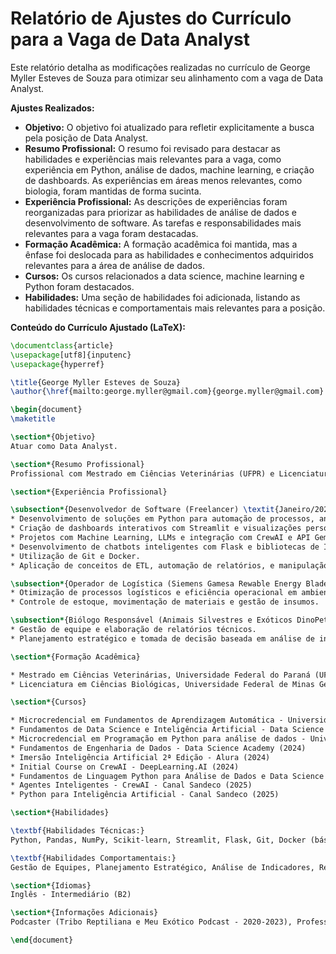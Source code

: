 # Relatório de Ajustes do Currículo para a Vaga de Data Analyst

Este relatório detalha as modificações realizadas no currículo de George Myller Esteves de Souza para otimizar seu alinhamento com a vaga de Data Analyst.

**Ajustes Realizados:**

* **Objetivo:** O objetivo foi atualizado para refletir explicitamente a busca pela posição de Data Analyst.
* **Resumo Profissional:** O resumo foi revisado para destacar as habilidades e experiências mais relevantes para a vaga, como experiência em Python, análise de dados, machine learning, e criação de dashboards.  As experiências em áreas menos relevantes, como biologia, foram mantidas de forma sucinta.
* **Experiência Profissional:** As descrições de experiências foram reorganizadas para priorizar as habilidades de análise de dados e desenvolvimento de software.  As tarefas e responsabilidades mais relevantes para a vaga foram destacadas.
* **Formação Acadêmica:** A formação acadêmica foi mantida, mas a ênfase foi deslocada para as habilidades e conhecimentos adquiridos relevantes para a área de análise de dados.
* **Cursos:** Os cursos relacionados a data science, machine learning e Python foram destacados. 
* **Habilidades:** Uma seção de habilidades foi adicionada, listando as habilidades técnicas e comportamentais mais relevantes para a posição.

**Conteúdo do Currículo Ajustado (LaTeX):**

```latex
\documentclass{article}
\usepackage[utf8]{inputenc}
\usepackage{hyperref}

\title{George Myller Esteves de Souza}
\author{\href{mailto:george.myller@gmail.com}{george.myller@gmail.com} | (+351) 912331561 | \href{https://linkedin.com/in/george-m-souza}{LinkedIn} | \href{https://github.com/GeorgeMyller}{GitHub}}

\begin{document}
\maketitle

\section*{Objetivo}
Atuar como Data Analyst.

\section*{Resumo Profissional}
Profissional com Mestrado em Ciências Veterinárias (UFPR) e Licenciatura em Ciências Biológicas (UFMG), em transição estratégica para a área de Tecnologia da Informação, com foco em Desenvolvimento de Software, Análise de Dados e Inteligência Artificial.  Experiência prática no desenvolvimento de soluções em Python para automação de processos, integração de APIs, análise de dados e machine learning, incluindo projetos com LLMs, CrewAI e API Gemini.  Criação de dashboards interativos com Streamlit e Flask.  Domínio de bibliotecas como Pandas, NumPy e Scikit-learn. Experiência em gestão de equipes e planejamento estratégico. Perfil analítico, autônomo e orientado a resultados. Inglês nível B2.

\section*{Experiência Profissional}

\subsection*{Desenvolvedor de Software (Freelancer) \textit{Janeiro/2024 – Atual}}
* Desenvolvimento de soluções em Python para automação de processos, análise de dados e integração de APIs.
* Criação de dashboards interativos com Streamlit e visualizações personalizadas.
* Projetos com Machine Learning, LLMs e integração com CrewAI e API Gemini.
* Desenvolvimento de chatbots inteligentes com Flask e bibliotecas de IA.
* Utilização de Git e Docker.
* Aplicação de conceitos de ETL, automação de relatórios, e manipulação de dados com Pandas e NumPy.

\subsection*{Operador de Logística (Siemens Gamesa Rewable Energy Blades S.A.) \textit{Maio/2022 – Maio/2024}}
* Otimização de processos logísticos e eficiência operacional em ambiente fabril.
* Controle de estoque, movimentação de materiais e gestão de insumos.

\subsection*{Biólogo Responsável (Animais Silvestres e Exóticos DinoPet) \textit{Março/2018 – Janeiro/2022}}
* Gestão de equipe e elaboração de relatórios técnicos.
* Planejamento estratégico e tomada de decisão baseada em análise de indicadores.

\section*{Formação Acadêmica}

* Mestrado em Ciências Veterinárias, Universidade Federal do Paraná (UFPR) - 2020
* Licenciatura em Ciências Biológicas, Universidade Federal de Minas Gerais (UFMG) - 2015

\section*{Cursos}

* Microcredencial em Fundamentos de Aprendizagem Automática - Universidade de Aveiro (2025)
* Fundamentos de Data Science e Inteligência Artificial - Data Science Academy (2024)
* Microcredencial em Programação em Python para análise de dados - Universidade de Aveiro (2024)
* Fundamentos de Engenharia de Dados - Data Science Academy (2024)
* Imersão Inteligência Artificial 2ª Edição - Alura (2024)
* Initial Course on CrewAI - DeepLearning.AI (2024)
* Fundamentos de Linguagem Python para Análise de Dados e Data Science - Data Science Academy (2024)
* Agentes Inteligentes - CrewAI - Canal Sandeco (2025)
* Python para Inteligência Artificial - Canal Sandeco (2025)

\section*{Habilidades}

\textbf{Habilidades Técnicas:}
Python, Pandas, NumPy, Scikit-learn, Streamlit, Flask, Git, Docker (básico), SQL (básico), Machine Learning, LLMs, CrewAI, API Gemini, Análise de Dados, ETL, Dashboards Interativos.

\textbf{Habilidades Comportamentais:}
Gestão de Equipes, Planejamento Estratégico, Análise de Indicadores, Resolução de Problemas, Trabalho em Equipe, Comunicação.

\section*{Idiomas}
Inglês - Intermediário (B2)

\section*{Informações Adicionais}
Podcaster (Tribo Reptiliana e Meu Exótico Podcast - 2020-2023), Professor Universitário (UniCesumar - 2020)

\end{document}
```
